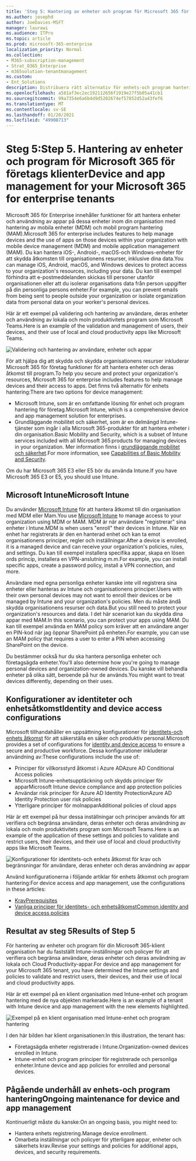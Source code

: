```yaml
---
title: 'Steg 5: Hantering av enheter och program för Microsoft 365 för företags klienter'
ms.author: josephd
author: JoeDavies-MSFT
manager: laurawi
ms.audience: ITPro
ms.topic: article
ms.prod: microsoft-365-enterprise
localization_priority: Normal
ms.collection:
- M365-subscription-management
- Strat_O365_Enterprise
- m365solution-tenantmanagement
ms.custom:
- Ent_Solutions
description: Distribuera rätt alternativ för enhets-och program hantering för Microsoft 365-klient organisationer.
ms.openlocfilehash: a581af3ec2ec192112656f1919e27f5b05a41cb1
ms.sourcegitcommit: 99a7354e6a6b4d9d5202674ef57852d52a43fef6
ms.translationtype: MT
ms.contentlocale: sv-SE
ms.lasthandoff: 01/20/2021
ms.locfileid: "49908713"
---
```

# <a name="step-5-device-and-app-management-for-your-microsoft-365-for-enterprise-tenants"></a><span data-ttu-id="e5a9b-104">Steg 5:</span><span class="sxs-lookup"><span data-stu-id="e5a9b-104">Step 5.</span></span> <span data-ttu-id="e5a9b-105">Hantering av enheter och program för Microsoft 365 för företags klienter</span><span class="sxs-lookup"><span data-stu-id="e5a9b-105">Device and app management for your Microsoft 365 for enterprise tenants</span></span>

<span data-ttu-id="e5a9b-106">Microsoft 365 för Enterprise innehåller funktioner för att hantera enheter och användning av appar på dessa enheter inom din organisation med hantering av mobila enheter (MDM) och mobil program hantering (MAM).</span><span class="sxs-lookup"><span data-stu-id="e5a9b-106">Microsoft 365 for enterprise includes features to help manage devices and the use of apps on those devices within your organization with mobile device management (MDM) and mobile application management (MAM).</span></span> <span data-ttu-id="e5a9b-107">Du kan hantera iOS-, Android-, macOS-och Windows-enheter för att skydda åtkomsten till organisationens resurser, inklusive dina data.</span><span class="sxs-lookup"><span data-stu-id="e5a9b-107">You can manage iOS, Android, macOS, and Windows devices to protect access to your organization's resources, including your data.</span></span> <span data-ttu-id="e5a9b-108">Du kan till exempel förhindra att e-postmeddelanden skickas till personer utanför organisationen eller att du isolerar organisations data från person uppgifter på din personliga persons enheter.</span><span class="sxs-lookup"><span data-stu-id="e5a9b-108">For example, you can prevent emails from being sent to people outside your organization or isolate organization data from personal data on your worker's personal devices.</span></span>

<span data-ttu-id="e5a9b-109">Här är ett exempel på validering och hantering av användare, deras enheter och användning av lokala och moln produktivitets program som Microsoft Teams.</span><span class="sxs-lookup"><span data-stu-id="e5a9b-109">Here is an example of the validation and management of users, their devices, and their use of local and cloud productivity apps like Microsoft Teams.</span></span>

![Validering och hantering av användare, enheter och appar](../media/tenant-management-overview/tenant-management-device-app-mgmt.png)

<span data-ttu-id="e5a9b-111">För att hjälpa dig att skydda och skydda organisationens resurser inkluderar Microsoft 365 för företag funktioner för att hantera enheter och deras åtkomst till program.</span><span class="sxs-lookup"><span data-stu-id="e5a9b-111">To help you secure and protect your organization's resources, Microsoft 365 for enterprise includes features to help manage devices and their access to apps.</span></span> <span data-ttu-id="e5a9b-112">Det finns två alternativ för enhets hantering:</span><span class="sxs-lookup"><span data-stu-id="e5a9b-112">There are two options for device management:</span></span>

- <span data-ttu-id="e5a9b-113">Microsoft Intune, som är en omfattande lösning för enhet och program hantering för företag.</span><span class="sxs-lookup"><span data-stu-id="e5a9b-113">Microsoft Intune, which is a comprehensive device and app management solution for enterprises.</span></span>
- <span data-ttu-id="e5a9b-114">Grundläggande mobilitet och säkerhet, som är en delmängd Intune-tjänster som ingår i alla Microsoft 365-produkter för att hantera enheter i din organisation.</span><span class="sxs-lookup"><span data-stu-id="e5a9b-114">Basic Mobility and Security, which is a subset of Intune services included with all Microsoft 365 products for managing devices in your organization.</span></span> <span data-ttu-id="e5a9b-115">Mer information finns i [grundläggande mobilitet och säkerhet](https://docs.microsoft.com/microsoft-365/admin/basic-mobility-security/capabilities).</span><span class="sxs-lookup"><span data-stu-id="e5a9b-115">For more information, see [Capabilities of Basic Mobility and Security](https://docs.microsoft.com/microsoft-365/admin/basic-mobility-security/capabilities).</span></span>

<span data-ttu-id="e5a9b-116">Om du har Microsoft 365 E3 eller E5 bör du använda Intune.</span><span class="sxs-lookup"><span data-stu-id="e5a9b-116">If you have Microsoft 365 E3 or E5, you should use Intune.</span></span>

## <a name="microsoft-intune"></a><span data-ttu-id="e5a9b-117">Microsoft Intune</span><span class="sxs-lookup"><span data-stu-id="e5a9b-117">Microsoft Intune</span></span>

<span data-ttu-id="e5a9b-118">Du använder [Microsoft Intune](https://docs.microsoft.com/mem/intune/fundamentals/planning-guide) för att hantera åtkomst till din organisation med MDM eller Mam.</span><span class="sxs-lookup"><span data-stu-id="e5a9b-118">You use [Microsoft Intune](https://docs.microsoft.com/mem/intune/fundamentals/planning-guide) to manage access to your organization using MDM or MAM.</span></span> <span data-ttu-id="e5a9b-119">MDM är när användare "registrerar" sina enheter i Intune.</span><span class="sxs-lookup"><span data-stu-id="e5a9b-119">MDM is when users "enroll" their devices in Intune.</span></span> <span data-ttu-id="e5a9b-120">När en enhet har registrerats är den en hanterad enhet och kan ta emot organisationens principer, regler och inställningar.</span><span class="sxs-lookup"><span data-stu-id="e5a9b-120">After a device is enrolled, it is a managed device and can receive your organization's  policies, rules, and settings.</span></span> <span data-ttu-id="e5a9b-121">Du kan till exempel installera specifika appar, skapa en lösen ords princip, installera en VPN-anslutning m.m.</span><span class="sxs-lookup"><span data-stu-id="e5a9b-121">For example, you can install specific apps, create a password policy, install a VPN connection, and more.</span></span>

<span data-ttu-id="e5a9b-122">Användare med egna personliga enheter kanske inte vill registrera sina enheter eller hanteras av Intune och organisationens principer.</span><span class="sxs-lookup"><span data-stu-id="e5a9b-122">Users with their own personal devices may not want to enroll their devices or be managed by Intune and your organization's policies.</span></span> <span data-ttu-id="e5a9b-123">Men du måste ändå skydda organisationens resurser och data.</span><span class="sxs-lookup"><span data-stu-id="e5a9b-123">But you still need to protect your organization's resources and data.</span></span> <span data-ttu-id="e5a9b-124">I det här scenariot kan du skydda dina appar med MAM.</span><span class="sxs-lookup"><span data-stu-id="e5a9b-124">In this scenario, you can protect your apps using MAM.</span></span> <span data-ttu-id="e5a9b-125">Du kan till exempel använda en MAM policy som kräver att en användare anger en PIN-kod när jag öppnar SharePoint på enheten.</span><span class="sxs-lookup"><span data-stu-id="e5a9b-125">For example, you can use an MAM policy that requires a user to enter a PIN when accessing SharePoint on the device.</span></span>

<span data-ttu-id="e5a9b-126">Du bestämmer också hur du ska hantera personliga enheter och företagsägda enheter.</span><span class="sxs-lookup"><span data-stu-id="e5a9b-126">You'll also determine how you're going to manage personal devices and organization-owned devices.</span></span> <span data-ttu-id="e5a9b-127">Du kanske vill behandla enheter på olika sätt, beroende på hur de används.</span><span class="sxs-lookup"><span data-stu-id="e5a9b-127">You might want to treat devices differently, depending on their uses.</span></span>

## <a name="identity-and-device-access-configurations"></a><span data-ttu-id="e5a9b-128">Konfigurationer av identiteter och enhetsåtkomst</span><span class="sxs-lookup"><span data-stu-id="e5a9b-128">Identity and device access configurations</span></span>

<span data-ttu-id="e5a9b-129">Microsoft tillhandahåller en uppsättning konfigurationer för [identitets-och enhets åtkomst](../security/office-365-security/microsoft-365-policies-configurations.md) för att säkerställa en säker och produktiv personal.</span><span class="sxs-lookup"><span data-stu-id="e5a9b-129">Microsoft provides a set of configurations for [identity and device access](../security/office-365-security/microsoft-365-policies-configurations.md) to ensure a secure and productive workforce.</span></span> <span data-ttu-id="e5a9b-130">Dessa konfigurationer inkluderar användning av:</span><span class="sxs-lookup"><span data-stu-id="e5a9b-130">These configurations include the use of:</span></span>

- <span data-ttu-id="e5a9b-131">Principer för villkorsstyrd åtkomst i Azure AD</span><span class="sxs-lookup"><span data-stu-id="e5a9b-131">Azure AD Conditional Access policies</span></span>
- <span data-ttu-id="e5a9b-132">Microsoft Intune-enhetsupptäckning och skydds principer för appar</span><span class="sxs-lookup"><span data-stu-id="e5a9b-132">Microsoft Intune device compliance and app protection policies</span></span>
- <span data-ttu-id="e5a9b-133">Användar risk principer för Azure AD Identity Protection</span><span class="sxs-lookup"><span data-stu-id="e5a9b-133">Azure AD Identity Protection user risk policies</span></span>
- <span data-ttu-id="e5a9b-134">Ytterligare principer för molnappar</span><span class="sxs-lookup"><span data-stu-id="e5a9b-134">Additional policies of cloud apps</span></span>

<span data-ttu-id="e5a9b-135">Här är ett exempel på hur dessa inställningar och principer används för att verifiera och begränsa användare, deras enheter och deras användning av lokala och moln produktivitets program som Microsoft Teams.</span><span class="sxs-lookup"><span data-stu-id="e5a9b-135">Here is an example of the application of these settings and policies to validate and restrict users, their devices, and their use of local and cloud productivity apps like Microsoft Teams.</span></span>

![Konfigurationer för identitets-och enhets åtkomst för krav och begränsningar för användare, deras enheter och deras användning av appar](../media/tenant-management-overview/tenant-management-device-app-mgmt-golden-config.png)

<span data-ttu-id="e5a9b-137">Använd konfigurationerna i följande artiklar för enhets åtkomst och program hantering:</span><span class="sxs-lookup"><span data-stu-id="e5a9b-137">For device access and app management, use the configurations in these articles:</span></span>

- [<span data-ttu-id="e5a9b-138">Krav</span><span class="sxs-lookup"><span data-stu-id="e5a9b-138">Prerequisites</span></span>](../security/office-365-security/identity-access-prerequisites.md)
- [<span data-ttu-id="e5a9b-139">Vanliga principer för identitets- och enhetsåtkomst</span><span class="sxs-lookup"><span data-stu-id="e5a9b-139">Common identity and device access policies</span></span>](../security/office-365-security/identity-access-policies.md)

## <a name="results-of-step-5"></a><span data-ttu-id="e5a9b-140">Resultat av steg 5</span><span class="sxs-lookup"><span data-stu-id="e5a9b-140">Results of Step 5</span></span>

<span data-ttu-id="e5a9b-141">För hantering av enheter och program för din Microsoft 365-klient organisation har du fastställt Intune-inställningar och policyer för att verifiera och begränsa användare, deras enheter och deras användning av lokala och Cloud Productivity-appar.</span><span class="sxs-lookup"><span data-stu-id="e5a9b-141">For device and app management for your Microsoft 365 tenant, you have determined the Intune settings and policies to validate and restrict users, their devices, and their use of local and cloud productivity apps.</span></span>

<span data-ttu-id="e5a9b-142">Här är ett exempel på en klient organisation med Intune-enhet och program hantering med de nya objekten markerade.</span><span class="sxs-lookup"><span data-stu-id="e5a9b-142">Here is an example of a tenant with Intune device and app management with the new elements highlighted.</span></span>

![Exempel på en klient organisation med Intune-enhet och program hantering](../media/tenant-management-overview/tenant-management-tenant-build-step5.png)

<span data-ttu-id="e5a9b-144">I den här bilden har klient organisationen:</span><span class="sxs-lookup"><span data-stu-id="e5a9b-144">In this illustration, the tenant has:</span></span>

- <span data-ttu-id="e5a9b-145">Företagsägda enheter registrerade i Intune.</span><span class="sxs-lookup"><span data-stu-id="e5a9b-145">Organization-owned devices enrolled in Intune.</span></span>
- <span data-ttu-id="e5a9b-146">Intune-enhet och program principer för registrerade och personliga enheter.</span><span class="sxs-lookup"><span data-stu-id="e5a9b-146">Intune device and app policies for enrolled and personal devices.</span></span>

## <a name="ongoing-maintenance-for-device-and-app-management"></a><span data-ttu-id="e5a9b-147">Pågående underhåll av enhets-och program hantering</span><span class="sxs-lookup"><span data-stu-id="e5a9b-147">Ongoing maintenance for device and app management</span></span>

<span data-ttu-id="e5a9b-148">Kontinuerligt måste du kanske:</span><span class="sxs-lookup"><span data-stu-id="e5a9b-148">On an ongoing basis, you might need to:</span></span> 

- <span data-ttu-id="e5a9b-149">Hantera enhets registrering.</span><span class="sxs-lookup"><span data-stu-id="e5a9b-149">Manage device enrollment.</span></span>
- <span data-ttu-id="e5a9b-150">Omarbeta inställningar och policyer för ytterligare appar, enheter och säkerhets krav.</span><span class="sxs-lookup"><span data-stu-id="e5a9b-150">Revise your settings and policies for additional apps, devices, and security requirements.</span></span>

